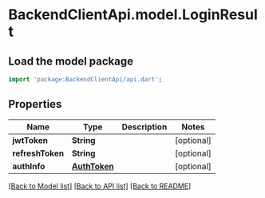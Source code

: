 # BackendClientApi.model.LoginResult

## Load the model package
```dart
import 'package:BackendClientApi/api.dart';
```

## Properties
Name | Type | Description | Notes
------------ | ------------- | ------------- | -------------
**jwtToken** | **String** |  | [optional] 
**refreshToken** | **String** |  | [optional] 
**authInfo** | [**AuthToken**](AuthToken.md) |  | [optional] 

[[Back to Model list]](../README.md#documentation-for-models) [[Back to API list]](../README.md#documentation-for-api-endpoints) [[Back to README]](../README.md)


